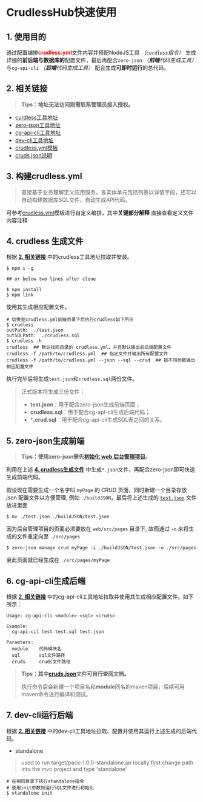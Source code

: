 # CrudlessHub快速使用

## 1. 使用目的

通过配置编排<span style="color:red;font-weight:bold">crudless.yml</span>文件内容并搭配NodeJS工具 *（`curdless`指令）*  生成详细的**前后端与数据库的**配置文件，最后再配合`zero-json` *（**前端**代码生成工具）* 与`cg-api-cli` *（**后端**代码生成工具）* 配合生成**可即时运行**的总代码。

## 2. 相关链接

>**Tips：地址无法访问则需联系管理员接入授权。**

- [curdless工具地址](https://github.com/kequandian/hub.crudless.zerocode)
- [zero-json工具地址](https://github.com/kequandian/zero-json)
- [cg-api-cli工具地址](https://github.com/zelejs/cg-api-cli)
- [dev-cli工具地址](https://github.com/kequandian/dev-cli)
- [crudless.yml模板](https://github.com/kequandian/hub.crudless.zerocode/blob/master/crudless.yml)
- [cruds.json说明](https://github.com/kequandian/hub.crudless.zerocode/blob/master/cruds.md)

## 3. 构建crudless.yml

>直接基于业务理解定义应用服务，各实体单元包括列表以详情字段，还可以自动构建数据库SQL文件，自动生成API代码。

可参考[crudless.yml](https://github.com/kequandian/hub.crudless.zerocode/blob/master/crudless.yml)模板进行自定义编排，其中**关键部分解释** 直接查看定义文件内容注释

## 4. crudless 生成文件

根据 <u>**2. 相关链接**</u> 中的crudless工具地址拉取并安装。
```shell
$ npm i -g 

## or below two lines after clone

$ npm install
$ npm link
```
使用其生成相应配置文件。

```shell
# 切换至crudless.yml同级目录下后执行crudless如下所示
$ crudless  
outPath:  ./test.json
outSQLPath:  ./crudless.sql
$ crudless -h
crudless  ## 默认找同目录的 crudless.yml，并且默认输出前后端配置文件
crudless -f /path/to/crudless.yml  ## 指定文件并输出所有配置文件
crudless -f /path/to/crudless.yml --json --sql --crud  ## 按不同参数输出相应配置文件
```

执行完毕后将生成`test.json`和`crudless.sql`两份文件。

>正式版本将生成三份文件：
>
>- **test.json**：用于配合zero-json生成前端页面；
>- **crudless.sql**：用于配合cg-api-cli生成后端代码；
>- ***.crud.sql**：用于配合cg-api-cli生成SQL表之间的关系。

## 5. zero-json生成前端

>**Tips：使用zero-json需先[初始化 web 后台管理项目](https://github.com/kequandian/zero-json/blob/master/doc/README.md)。**

利用在上述 <u>**4. crudless生成文件**</u> 中生成`*.json`文件，再配合zero-json即可快速生成前端代码。

假设现在需要生成一个名字叫 `myPage` 的 CRUD 页面，同时新建一个目录存放 json 配置文件以方便管理, 例如 `./buildJSON`，最后将上述生成的 [`test.json`](https://github.com/kequandian/zero-json/blob/master/doc/build.json.md) 文件放进里面

```
$ mv ./test.json ./buildJSON/test.json
```

因为后台管理项目的页面必须要放在 `web/src/pages` 目录下, 故而通过 `-o` 来将生成的文件重定向至 `./src/pages`

```
$ zero-json manage crud myPage -i ./buildJSON/test.json -o ./src/pages
```

至此页面就已经生成在 `./src/pages/myPage`

## 6. cg-api-cli生成后端

根据 <u>**2. 相关链接**</u> 中的cg-api-cli工具地址拉取并使用其生成相应配置文件，如下所示：

```
Usage: cg-api-cli <module> <sql> <cruds>

Example:
  cg-api-cil test test.sql test.json

Paramters:
  module	代码模块名
  sql		sql文件路径
  cruds		cruds文件路径
```

> **Tips：其中[cruds.json](https://github.com/kequandian/hub.crudless.zerocode/blob/master/cruds.md)文件可自行查阅文档。**
>
> 执行命令后会新建一个项目名和**module**同名的maven项目，后续可用maven命令进行编译和测试。

## 7. dev-cli运行后端

根据 <u>**2. 相关链接**</u> 中的dev-cli工具地址拉取、配置并使用其运行上述生成的后端代码。

- standalone

> used to run target/pack-1.0.0-standalone.jar locally first change path into the mvn project and type 'standalone'

```shell
# 在相同目录下执行standalone指令
# 使用init参数则运行SQL文件进行初始化
$ standalone init
```
